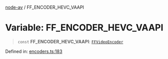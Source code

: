 [node-av](../globals.md) / FF\_ENCODER\_HEVC\_VAAPI

# Variable: FF\_ENCODER\_HEVC\_VAAPI

> `const` **FF\_ENCODER\_HEVC\_VAAPI**: [`FFVideoEncoder`](../type-aliases/FFVideoEncoder.md)

Defined in: [encoders.ts:183](https://github.com/seydx/av/blob/f8631fc881b394300b1479f511d55cf1c370a87f/src/constants/encoders.ts#L183)

